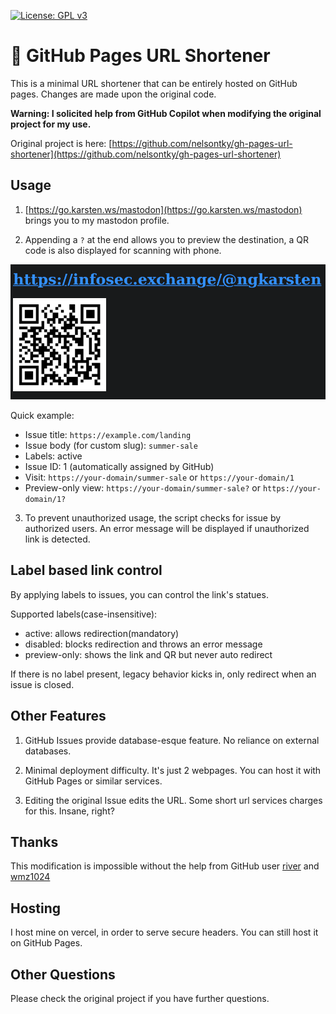 [![License: GPL v3](https://img.shields.io/badge/License-GPLv3-blue.svg)](https://www.gnu.org/licenses/gpl-3.0)

# 🔗 GitHub Pages URL Shortener

This is a minimal URL shortener that can be entirely hosted on GitHub pages. Changes are made upon the original code.

**Warning: I solicited help from GitHub Copilot when modifying the original project for my use.**

Original project is here: [https://github.com/nelsontky/gh-pages-url-shortener](https://github.com/nelsontky/gh-pages-url-shortener)

## Usage

1. [https://go.karsten.ws/mastodon](https://go.karsten.ws/mastodon) brings you to my mastodon profile.

2. Appending a `?` at the end allows you to preview the destination, a QR code is also displayed for scanning with phone.

![](/assets/feature1.png)

Quick example:
- Issue title: `https://example.com/landing`
- Issue body (for custom slug): `summer-sale`
- Labels: active
- Issue ID: 1 (automatically assigned by GitHub)
- Visit: `https://your-domain/summer-sale` or `https://your-domain/1`
- Preview-only view: `https://your-domain/summer-sale?` or `https://your-domain/1?`

3. To prevent unauthorized usage, the script checks for issue by authorized users. An error message will be displayed if unauthorized link is detected.

## Label based link control
By applying labels to issues, you can control the link's statues.

Supported labels(case-insensitive):
- active: allows redirection(mandatory)
- disabled: blocks redirection and throws an error message
- preview-only: shows the link and QR but never auto redirect

If there is no label present, legacy behavior kicks in, only redirect when an issue is closed.

## Other Features

1. GitHub Issues provide database-esque feature. No reliance on external databases.

2. Minimal deployment difficulty. It's just 2 webpages. You can host it with GitHub Pages or similar services.

3. Editing the original Issue edits the URL. Some short url services charges for this. Insane, right?

## Thanks
This modification is impossible without the help from GitHub user [river](https://github.com/nelsontky/gh-pages-url-shortener/pull/112) and [wmz1024](https://github.com/nelsontky/gh-pages-url-shortener/pull/89)

## Hosting
I host mine on vercel, in order to serve secure headers. You can still host it on GitHub Pages.

## Other Questions
Please check the original project if you have further questions.

